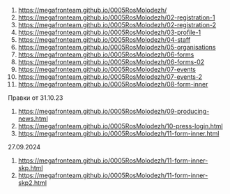 1. <https://megafronteam.github.io/0005RosMolodezh/>
1. <https://megafronteam.github.io/0005RosMolodezh/02-registration-1>
1. <https://megafronteam.github.io/0005RosMolodezh/02-registration-2>
1. <https://megafronteam.github.io/0005RosMolodezh/03-profile-1>
1. <https://megafronteam.github.io/0005RosMolodezh/04-staff>
1. <https://megafronteam.github.io/0005RosMolodezh/05-organisations>
1. <https://megafronteam.github.io/0005RosMolodezh/06-forms>
1. <https://megafronteam.github.io/0005RosMolodezh/06-forms-02>
1. <https://megafronteam.github.io/0005RosMolodezh/07-events>
1. <https://megafronteam.github.io/0005RosMolodezh/07-events-2>
1. <https://megafronteam.github.io/0005RosMolodezh/08-form-inner>

Правки от 31.10.23

1. <https://megafronteam.github.io/0005RosMolodezh/09-producing-news.html>
1. <https://megafronteam.github.io/0005RosMolodezh/10-press-login.html>
1. <https://megafronteam.github.io/0005RosMolodezh/11-form-inner.html>


27.09.2024

1. <https://megafronteam.github.io/0005RosMolodezh/11-form-inner-skp.html>
1. <https://megafronteam.github.io/0005RosMolodezh/11-form-inner-skp2.html>